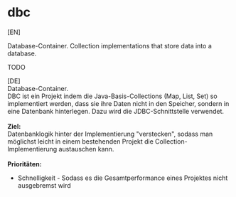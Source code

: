 dbc
===
[EN]

Database-Container. Collection implementations that store data into a database.

TODO

[DE]<br />
Database-Container.<br />
DBC ist ein Projekt indem die Java-Basis-Collections (Map, List, Set) so implementiert werden, dass sie ihre Daten nicht in den Speicher, sondern in eine Datenbank hinterlegen. Dazu wird die JDBC-Schnittstelle verwendet. 
<br /><br />
<b>Ziel:</b><br />
Datenbanklogik hinter der Implementierung "verstecken", sodass man möglichst leicht in einem bestehenden Projekt die Collection-Implementierung austauschen kann.
<br /><br />
<b>Prioritäten:</b>
<ul>
<li>Schnelligkeit - Sodass es die Gesamtperformance eines Projektes nicht ausgebremst wird</li>
</ul>
<br />
